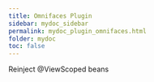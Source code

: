 ```yaml
---
title: Omnifaces Plugin
sidebar: mydoc_sidebar
permalink: mydoc_plugin_omnifaces.html
folder: mydoc
toc: false
---
```

Reinject @ViewScoped beans
